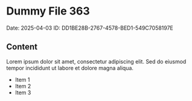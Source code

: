 # Dummy File 363

Date: 2025-04-03
ID: DD1BE28B-2767-4578-BED1-549C7058197E

## Content

Lorem ipsum dolor sit amet, consectetur adipiscing elit.
Sed do eiusmod tempor incididunt ut labore et dolore magna aliqua.

* Item 1
* Item 2
* Item 3


